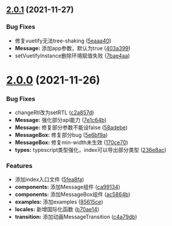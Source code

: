 ## [2.0.1](https://github.com/yikoyu/vuetify-pro-dialog/compare/v2.0.0...v2.0.1) (2021-11-27)


### Bug Fixes

* 修复vuetify无法tree-shaking ([5eaaa40](https://github.com/yikoyu/vuetify-pro-dialog/commit/5eaaa40f25963537bb5f3b32cd8332e15b3de41f))
* **Message:** 添加app参数，默认为true ([403a399](https://github.com/yikoyu/vuetify-pro-dialog/commit/403a39931be80cb756f0d9fd25d28fcddb46717e))
* setVuetifyInstance删除环境赋值失败 ([7bae4aa](https://github.com/yikoyu/vuetify-pro-dialog/commit/7bae4aaf4a7cfcc560f92c70c02bdbdcad4feab7))



# [2.0.0](https://github.com/yikoyu/vuetify-pro-dialog/compare/c4a79dbaefed3ff6c114f8493b14565c1632a731...v2.0.0) (2021-11-26)


### Bug Fixes

* changeRtl改为setRTL ([c2a857d](https://github.com/yikoyu/vuetify-pro-dialog/commit/c2a857d1b8af9040e26494b8306823d882833e81))
* **Message:** 强化部分api能力 ([7e1c64b](https://github.com/yikoyu/vuetify-pro-dialog/commit/7e1c64ba2e2cc4e66f522f3ee65a7e7af34e738d))
* **Message:** 修复部分参数不能设false ([58adebe](https://github.com/yikoyu/vuetify-pro-dialog/commit/58adebe90208a74c6a82af2be9706281da6c7615))
* **MessageBox:** 修复部分bug ([5e6bf9a](https://github.com/yikoyu/vuetify-pro-dialog/commit/5e6bf9ab2faa9be346d43188d8728be340d1b2c5))
* **MessageBox:** 修复min-width未生效 ([170ce70](https://github.com/yikoyu/vuetify-pro-dialog/commit/170ce705c38008d5c6f0857d952d11f12ed1791a))
* **types:** typescript类型强化，index可以导出部分类型 ([236e8ac](https://github.com/yikoyu/vuetify-pro-dialog/commit/236e8ac4a7101dd723653a8e940c862972ffc826))


### Features

* 添加index入口文件 ([5fea8fa](https://github.com/yikoyu/vuetify-pro-dialog/commit/5fea8fa579a5af00eff78a4c7b1cefae192e8769))
* **components:** 添加Message组件 ([ca99134](https://github.com/yikoyu/vuetify-pro-dialog/commit/ca9913437de95bfe9c393d39fff034d8e9d82705))
* **components:** 添加MessageBox组件 ([ac5864b](https://github.com/yikoyu/vuetify-pro-dialog/commit/ac5864be290e55934b08f31ec81ea45fcae779b0))
* **examples:** 添加examples ([85615ce](https://github.com/yikoyu/vuetify-pro-dialog/commit/85615ce49f53af5bbcc06814e9568d083d97805e))
* **locales:** 新增国际化函数 ([b70ae14](https://github.com/yikoyu/vuetify-pro-dialog/commit/b70ae14eb8ec5778accd60086b2422c7d73b15a7))
* **transition:** 添加动画MessageTransition ([c4a79db](https://github.com/yikoyu/vuetify-pro-dialog/commit/c4a79dbaefed3ff6c114f8493b14565c1632a731))



